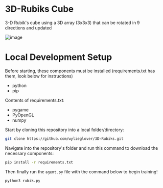 # 3D-Rubiks Cube
3-D Rubik's cube using a 3D array (3x3x3) that can be rotated in 9 directions and updated

![image](https://github.com/wylieglover/3D-Rubiks/assets/70774631/a51f6e34-c5f7-4c1c-8831-ed08cec7cb0e)


# Local Development Setup
Before starting, these components must be installed (requirements.txt has them, look below for instructions)

- python
- pip

Contents of requirements.txt:

- pygame
- PyOpenGL
- numpy

Start by cloning this repository into a local folder/directory:
```sh
git clone https://github.com/wylieglover/3D-Rubiks.git
```

Navigate into the repository's folder and run this command to download the necessary components:
```sh
pip install -r requirements.txt
```

Then finally run the ```agent.py``` file with the command below to begin training!
```sh
python3 rubik.py
```
